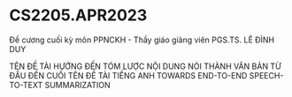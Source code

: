# CS2205.APR2023
Đề cương cuối kỳ môn PPNCKH - Thầy giáo giảng viên PGS.TS. LÊ ĐÌNH DUY

TÊN ĐỀ TÀI 
HƯỚNG ĐẾN TÓM LƯỢC NỘI DUNG NÓI THÀNH VĂN BẢN TỪ ĐẦU ĐẾN CUỐI
TÊN ĐỀ TÀI TIẾNG ANH 
TOWARDS END-TO-END SPEECH-TO-TEXT SUMMARIZATION


